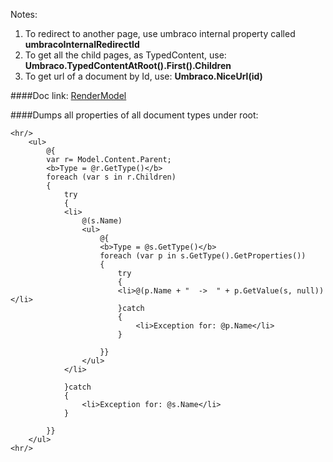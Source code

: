 Notes:

1. To redirect to another page, use umbraco internal property called **umbracoInternalRedirectId**
2. To get all the child pages, as TypedContent, use: **Umbraco.TypedContentAtRoot().First().Children**
3. To get url of a document by Id, use: **Umbraco.NiceUrl(id)**



####Doc link: 
[RenderModel](https://our.umbraco.org/apidocs/csharp/api/Umbraco.Web.Models.RenderModel.html)


####Dumps all properties of all document types under root:

```cshtml
<hr/>
	<ul>
		@{
		var r= Model.Content.Parent;
		<b>Type = @r.GetType()</b>
		foreach (var s in r.Children)
		{
			try
			{
			<li>
				@(s.Name)
				<ul>
					@{
					<b>Type = @s.GetType()</b>
					foreach (var p in s.GetType().GetProperties())
					{
						try
						{
						<li>@(p.Name + "  ->  " + p.GetValue(s, null))</li>
						}catch
						{
							<li>Exception for: @p.Name</li>
						}

					}}
				</ul>
			</li>
				
			}catch
			{
				<li>Exception for: @s.Name</li>
			}

		}}
	</ul>
<hr/>
````